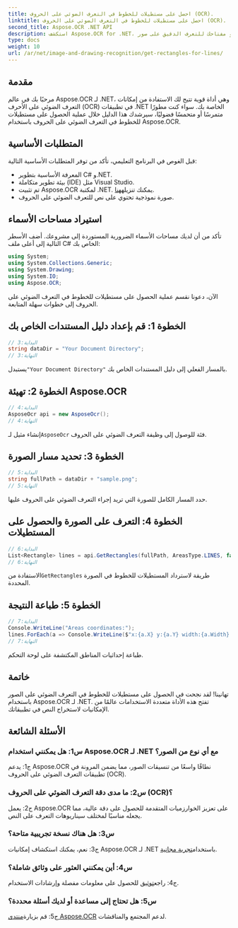 ```yaml
---
title: احصل على مستطيلات للخطوط في التعرف الضوئي على الحروف (OCR).
linktitle: احصل على مستطيلات للخطوط في التعرف الضوئي على الحروف (OCR).
second_title: Aspose.OCR .NET API
description: استكشف Aspose.OCR for .NET، وهو مفتاحك للتعرف الدقيق على صور OCR. أطلق العنان لقوة استخراج النص دون عناء.
type: docs
weight: 10
url: /ar/net/image-and-drawing-recognition/get-rectangles-for-lines/
---
```

## مقدمة

مرحبًا بك في عالم Aspose.OCR لـ .NET، وهي أداة قوية تتيح لك الاستفادة من إمكانات التعرف الضوئي على الأحرف (OCR) في تطبيقات .NET الخاصة بك. سواء كنت مطورًا متمرسًا أو متحمسًا فضوليًا، سيرشدك هذا الدليل خلال عملية الحصول على مستطيلات للخطوط في التعرف الضوئي على الحروف باستخدام Aspose.OCR.

## المتطلبات الأساسية

قبل الغوص في البرنامج التعليمي، تأكد من توفر المتطلبات الأساسية التالية:

- المعرفة الأساسية بتطوير C# و.NET.
- بيئة تطوير متكاملة (IDE) مثل Visual Studio.
-  تم تثبيت Aspose.OCR لمكتبة .NET. يمكنك تنزيله[هنا](https://releases.aspose.com/ocr/net/).
- صورة نموذجية تحتوي على نص للتعرف الضوئي على الحروف.

## استيراد مساحات الأسماء

تأكد من أن لديك مساحات الأسماء الضرورية المستوردة إلى مشروعك. أضف الأسطر التالية إلى أعلى ملف C# الخاص بك:

```csharp
using System;
using System.Collections.Generic;
using System.Drawing;
using System.IO;
using Aspose.OCR;
```

الآن، دعونا نقسم عملية الحصول على مستطيلات للخطوط في التعرف الضوئي على الحروف إلى خطوات سهلة المتابعة.

## الخطوة 1: قم بإعداد دليل المستندات الخاص بك

```csharp
// البداية:3
string dataDir = "Your Document Directory";
// النهاية:3
```

 يستبدل`"Your Document Directory"` بالمسار الفعلي إلى دليل المستندات الخاص بك.

## الخطوة 2: تهيئة Aspose.OCR

```csharp
// البداية:4
AsposeOcr api = new AsposeOcr();
// النهاية:4
```

 إنشاء مثيل لـ`AsposeOcr` فئة للوصول إلى وظيفة التعرف الضوئي على الحروف.

## الخطوة 3: تحديد مسار الصورة

```csharp
// البداية:5
string fullPath = dataDir + "sample.png";
// النهاية:5
```

حدد المسار الكامل للصورة التي تريد إجراء التعرف الضوئي على الحروف عليها.

## الخطوة 4: التعرف على الصورة والحصول على المستطيلات

```csharp
// البداية:6
List<Rectangle> lines = api.GetRectangles(fullPath, AreasType.LINES, false);
// النهاية:6
```

 الاستفادة من`GetRectangles` طريقة لاسترداد المستطيلات للخطوط في الصورة المحددة.

## الخطوة 5: طباعة النتيجة

```csharp
// البداية:7
Console.WriteLine("Areas coordinates:");
lines.ForEach(a => Console.WriteLine($"x:{a.X} y:{a.Y} width:{a.Width} height:{a.Height}"));
// النهاية:7
```

طباعة إحداثيات المناطق المكتشفة على لوحة التحكم.

## خاتمة

تهانينا! لقد نجحت في الحصول على مستطيلات للخطوط في التعرف الضوئي على الصور باستخدام Aspose.OCR لـ .NET. تفتح هذه الأداة متعددة الاستخدامات عالمًا من الإمكانيات لاستخراج النص في تطبيقاتك.

## الأسئلة الشائعة

### س1: هل يمكنني استخدام Aspose.OCR لـ .NET مع أي نوع من الصور؟

ج1: يدعم Aspose.OCR نطاقًا واسعًا من تنسيقات الصور، مما يضمن المرونة في تطبيقات التعرف الضوئي على الحروف (OCR).

### س2: ما مدى دقة التعرف الضوئي على الحروف (OCR)؟

ج2: يعمل Aspose.OCR على تعزيز الخوارزميات المتقدمة للحصول على دقة عالية، مما يجعله مناسبًا لمختلف سيناريوهات التعرف على النص.

### س3: هل هناك نسخة تجريبية متاحة؟

 ج3: نعم، يمكنك استكشاف إمكانيات Aspose.OCR لـ .NET باستخدام[تجربة مجانية](https://releases.aspose.com/).

### س4: أين يمكنني العثور على وثائق شاملة؟

 ج4: راجع[توثيق](https://reference.aspose.com/ocr/net/) للحصول على معلومات مفصلة وإرشادات الاستخدام.

### س5: هل تحتاج إلى مساعدة أو لديك أسئلة محددة؟

 ج5: قم بزيارة[منتدى Aspose.OCR](https://forum.aspose.com/c/ocr/16) لدعم المجتمع والمناقشات.